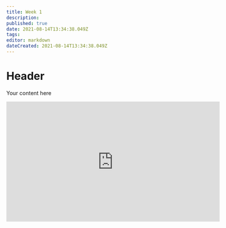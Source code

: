 ```yaml
---
title: Week 1
description: 
published: true
date: 2021-08-14T13:34:38.049Z
tags: 
editor: markdown
dateCreated: 2021-08-14T13:34:38.049Z
---
```


# Header
Your content here

<iframe src="https://app.pitch.com/app/embed/54e3f307-b163-4aae-812a-6bfe82ee548d" allow="fullscreen" allowfullscreen="" width="560" height="315" style="border:0"></iframe>
